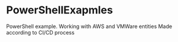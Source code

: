 # PowerShellExapmles
PowerShell example. Working with AWS and VMWare entities
Made according to CI/CD process
